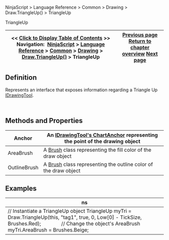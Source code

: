 ﻿


NinjaScript \> Language Reference \> Common \> Drawing \> Draw.TriangleUp() \> TriangleUp






















TriangleUp







| \<\< [Click to Display Table of Contents](triangleup.md) \>\> **Navigation:**     [NinjaScript](ninjascript-1.md) \> [Language Reference](language_reference_wip-1.md) \> [Common](common-1.md) \> [Drawing](drawing-1.md) \> [Draw.TriangleUp()](draw_triangleup-1.md) \> TriangleUp | [Previous page](draw_triangleup-1.md) [Return to chapter overview](draw_triangleup-1.md) [Next page](draw_verticalline-1.md) |
| --- | --- |











## Definition


Represents an interface that exposes information regarding a Triangle Up [IDrawingTool](idrawingtool-1.md).


 


## Methods and Properties




| Anchor | An [IDrawingTool's ChartAnchor](idrawingtool-1.htm#chartanchor) representing the point of the drawing object |
| --- | --- |
| AreaBrush | A [Brush](http://msdn.microsoft.com/en-us/library/system.windows.media.brush(v=vs.110).aspx) class representing the fill color of the draw object |
| OutlineBrush | A [Brush](http://msdn.microsoft.com/en-us/library/system.windows.media.brush(v=vs.110).aspx) class representing the outline color of the draw object |



## 


## 


## Examples




| ns |
| --- |
| // Instantiate a TriangleUp object TriangleUp myTri \= Draw.TriangleUp(this, "tag1", true, 0, Low\[0] \- TickSize, Brushes.Red);               // Change the object's AreaBrush myTri.AreaBrush \= Brushes.Beige; |









